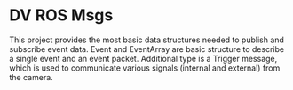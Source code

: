 # DV ROS Msgs

This project provides the most basic data structures needed to publish and subscribe event data. Event and EventArray
are basic structure to describe a single event and an event packet. Additional type is a Trigger message, which is used 
to communicate various signals (internal and external) from the camera.